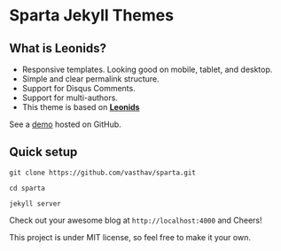 # Sparta Jekyll Themes

## What is Leonids?

* Responsive templates. Looking good on mobile, tablet, and desktop.
* Simple and clear permalink structure.
* Support for Disqus Comments.
* Support for multi-authors.
* This theme is based on **[Leonids](http://renyuanz.github.io/leonids)** 

See a [demo](http://vasthav.github.io/) hosted on GitHub.

## Quick setup

`git clone https://github.com/vasthav/sparta.git`

`cd sparta`

`jekyll server`

Check out your awesome blog at `http://localhost:4000` and Cheers!

This project is under MIT license, so feel free to make it your own.
